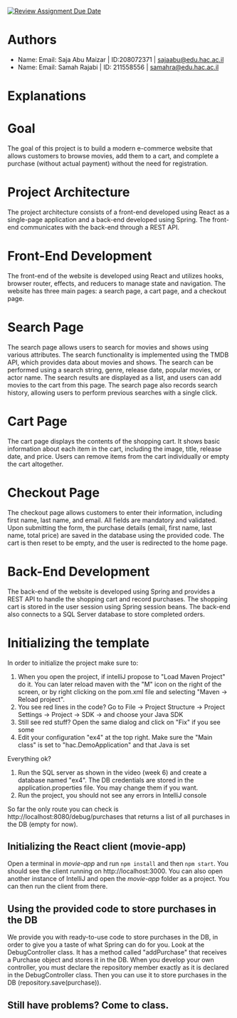 [![Review Assignment Due Date](https://classroom.github.com/assets/deadline-readme-button-24ddc0f5d75046c5622901739e7c5dd533143b0c8e959d652212380cedb1ea36.svg)](https://classroom.github.com/a/7Tmn2VQK)

# Authors
* Name:  Email: Saja Abu Maizar | ID:208072371 | sajaabu@edu.hac.ac.il
* Name:  Email: Samah Rajabi | ID: 211558556 | samahra@edu.hac.ac.il


# Explanations

# Goal
The goal of this project is to build a modern e-commerce website that allows customers to browse movies, add them to a cart, and complete a purchase (without actual payment) without the need for registration.

# Project Architecture
The project architecture consists of a front-end developed using React as a single-page application and a back-end developed using Spring. The front-end communicates with the back-end through a REST API.

# Front-End Development
The front-end of the website is developed using React and utilizes hooks, browser router, effects, and reducers to manage state and navigation. The website has three main pages: a search page, a cart page, and a checkout page.

# Search Page
The search page allows users to search for movies and shows using various attributes. The search functionality is implemented using the TMDB API, which provides data about movies and shows. The search can be performed using a search string, genre, release date, popular movies, or actor name. The search results are displayed as a list, and users can add movies to the cart from this page. The search page also records search history, allowing users to perform previous searches with a single click.

# Cart Page
The cart page displays the contents of the shopping cart. It shows basic information about each item in the cart, including the image, title, release date, and price. Users can remove items from the cart individually or empty the cart altogether.

# Checkout Page
The checkout page allows customers to enter their information, including first name, last name, and email. All fields are mandatory and validated. Upon submitting the form, the purchase details (email, first name, last name, total price) are saved in the database using the provided code. The cart is then reset to be empty, and the user is redirected to the home page.

# Back-End Development
The back-end of the website is developed using Spring and provides a REST API to handle the shopping cart and record purchases. The shopping cart is stored in the user session using Spring session beans. The back-end also connects to a SQL Server database to store completed orders.


# Initializing the template

In order to initialize the project make sure to:

1. When you open the project, if intelliJ propose to "Load Maven Project" do it. You can later reload maven with the "M" icon on the right of the screen, or by right clicking on the pom.xml file and selecting "Maven -> Reload project".
2. You see red lines in the code? Go to File -> Project Structure -> Project Settings -> Project -> SDK -> and choose your Java SDK
3. Still see red stuff? Open the same dialog and click on "Fix" if you see some
4. Edit your configuration "ex4" at the top right. Make sure the "Main class" is set to "hac.DemoApplication" and that Java is set

Everything ok?
1. Run the SQL server as shown in the video (week 6) and create a database named "ex4". The DB credentials are stored in the application.properties file. You may change them if you want.
2. Run the project, you should not see any errors in IntelliJ console

So far the only route you can check is http://localhost:8080/debug/purchases
that returns a list of all purchases in the DB (empty for now).

## Initializing the React client (movie-app)

Open a terminal in *movie-app* and run `npm install` and then `npm start`. You should see the client running on http://localhost:3000.
You can also open another instance of IntelliJ and open the *movie-app* folder as a project. You can then run the client from there.

## Using the provided code to store purchases in the DB

We provide you with ready-to-use code to store purchases in the DB, in order to give you a taste of what Spring can do for you.
Look at the DebugController class. It has a method called "addPurchase" that receives a Purchase object and stores it in the DB.
When you develop your own controller, you must declare the repository member exactly as it is declared in the DebugController class.
Then you can use it to store purchases in the DB (repository.save(purchase)).

## Still have problems? Come to class.
